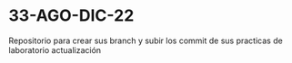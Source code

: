 # 33-AGO-DIC-22
Repositorio para crear sus branch y subir los commit de sus practicas de laboratorio
actualización 